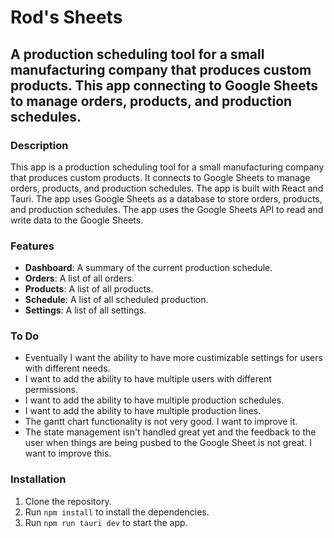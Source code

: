 # Rod's Sheets

## A production scheduling tool for a small manufacturing company that produces custom products. This app connecting to Google Sheets to manage orders, products, and production schedules.

### Description

This app is a production scheduling tool for a small manufacturing company that produces custom products. It connects to Google Sheets to manage orders, products, and production schedules. The app is built with React and Tauri. The app uses Google Sheets as a database to store orders, products, and production schedules. The app uses the Google Sheets API to read and write data to the Google Sheets.

### Features

- **Dashboard**: A summary of the current production schedule.
- **Orders**: A list of all orders.
- **Products**: A list of all products.
- **Schedule**: A list of all scheduled production.
- **Settings**: A list of all settings.

### To Do

- Eventually I want the ability to have more custimizable settings for users with different needs.
- I want to add the ability to have multiple users with different permissions.
- I want to add the ability to have multiple production schedules.
- I want to add the ability to have multiple production lines.
- The gantt chart functionality is not very good. I want to improve it.
- The state management isn't handled great yet and the feedback to the user when things are being pusbed to the Google Sheet is not great. I want to improve this.

### Installation

1. Clone the repository.
2. Run `npm install` to install the dependencies.
3. Run `npm run tauri dev` to start the app.